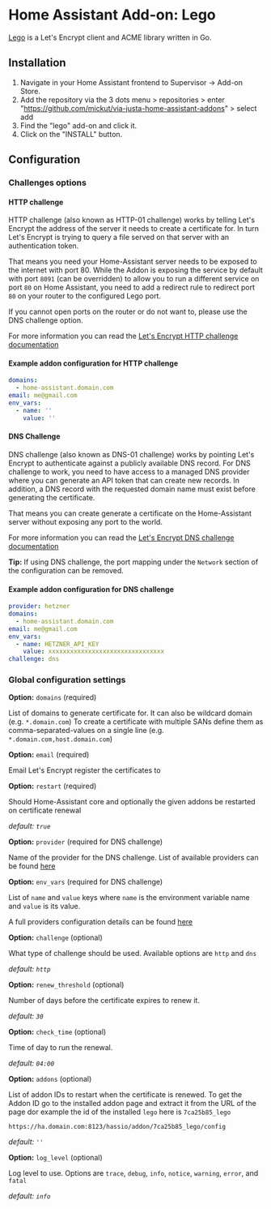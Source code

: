 # Home Assistant Add-on: Lego

[Lego](https://github.com/go-acme/lego) is a Let's Encrypt client and ACME library written in Go.

## Installation
1. Navigate in your Home Assistant frontend to Supervisor -> Add-on Store.
2. Add the repository via the 3 dots menu > repositories > enter "https://github.com/mickut/via-justa-home-assistant-addons" > select add
2. Find the "lego" add-on and click it.
3. Click on the "INSTALL" button.

## Configuration

### Challenges options

#### HTTP challenge
HTTP challenge (also known as HTTP-01 challenge) works by telling Let's Encrypt the address of the server it needs to create a certificate for. 
In turn Let's Encrypt is trying to query a file served on that server with an authentication token.

That means you need your Home-Assistant server needs to be exposed to the internet with port 80.
While the Addon is exposing the service by default with port `8091` (can be overridden) to allow you to run a different service on port `80` on Home Assistant, you need to add a redirect rule to redirect port `80` on your router to the configured Lego port.

If you cannot open ports on the router or do not want to, please use the DNS challenge option.

For more information you can read the [Let's Encrypt HTTP challenge documentation](https://letsencrypt.org/docs/challenge-types/#http-01-challenge)

#### Example addon configuration for HTTP challenge

```yaml
domains:
  - home-assistant.domain.com
email: me@gmail.com
env_vars:
  - name: ''
    value: ''
```

#### DNS Challenge
DNS challenge (also known as DNS-01 challenge) works by pointing Let's Encrypt to authenticate against a publicly available DNS record. 
For DNS challenge to work, you need to have access to a managed DNS provider where you can generate an API token that can create new records. In addition, a DNS record with the requested domain name must exist before generating the certificate.

That means you can create generate a certificate on the Home-Assistant server without exposing any port to the world.

For more information you can read the [Let's Encrypt DNS challenge documentation](https://letsencrypt.org/docs/challenge-types/#dns-01-challenge)

**Tip:** If using DNS challenge, the port mapping under the `Network` section of the configuration can be removed.

#### Example addon configuration for DNS challenge

```yaml
provider: hetzner
domains:
  - home-assistant.domain.com
email: me@gmail.com
env_vars:
  - name: HETZNER_API_KEY
    value: xxxxxxxxxxxxxxxxxxxxxxxxxxxxxxxx
challenge: dns
```

### Global configuration settings

**Option:** `domains` (required)

List of domains to generate certificate for.
It can also be wildcard domain (e.g. `*.domain.com`)
To create a certificate with multiple SANs define them as comma-separated-values on a single line (e.g. `*.domain.com,host.domain.com`)

**Option:** `email` (required)

Email Let's Encrypt register the certificates to

**Option:** `restart` (required)

Should Home-Assistant core and optionally the given addons be restarted on certificate renewal

*default: `true`*

**Option:** `provider` (required for DNS challenge)

Name of the provider for the DNS challenge.
List of available providers can be found [here](https://go-acme.github.io/lego/dns/)

**Option:** `env_vars` (required for DNS challenge)

List of `name` and `value` keys where `name` is the environment variable name and `value` is its value.

A full providers configuration details can be found [here](https://go-acme.github.io/lego/dns/)

**Option:** `challenge` (optional)

What type of challenge should be used. Available options are `http` and `dns`

*default: `http`*

**Option:** `renew_threshold` (optional)

Number of days before the certificate expires to renew it.

*default: `30`*

**Option:** `check_time` (optional)

Time of day to run the renewal.

*default: `04:00`*

**Option:** `addons` (optional)

List of addon IDs to restart when the certificate is renewed.
To get the Addon ID go to the installed addon page and extract it from the URL of the page
dor example the id of the installed `lego` here is `7ca25b85_lego`
```
https://ha.domain.com:8123/hassio/addon/7ca25b85_lego/config
```

*default: `''`*

**Option:** `log_level` (optional)

Log level to use. Options are `trace`, `debug`, `info`, `notice`, `warning`, `error`, and `fatal`

*default: `info`*